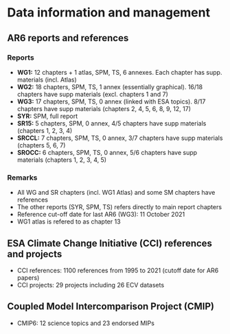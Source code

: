 # Data information and management

## AR6 reports and references

### Reports
- **WG1:** 12 chapters + 1 atlas, SPM, TS, 6 annexes. Each chapter has supp. materials (incl. Atlas)
- **WG2:** 18 chapters, SPM, TS, 1 annex (essentially graphical). 16/18 chapters have supp materials (excl. chapters 1 and 7)
- **WG3:** 17 chapters, SPM, TS, 0 annex (linked with ESA topics). 8/17 chapters have supp materials (chapters 2, 4, 5, 6, 8, 9, 12, 17)
- **SYR:** SPM, full report
- **SR15:** 5 chapters, SPM, 0 annex, 4/5 chapters have supp materials (chapters 1, 2, 3, 4)
- **SRCCL:** 7 chapters, SPM, TS, 0 annex, 3/7 chapters have supp materials (chapters 5, 6, 7)
- **SROCC:** 6 chapters, SPM, TS, 0 annex, 5/6 chapters have supp materials (chapters 1, 2, 3, 4, 5)

### Remarks
- All WG and SR chapters (incl. WG1 Atlas) and some SM chapters have references
- The other reports (SYR, SPM, TS) refers directly to main report chapters
- Reference cut-off date for last AR6 (WG3): 11 October 2021
- WG1 atlas is refered to as chapter 13

## ESA Climate Change Initiative (CCI) references and projects

- CCI references: 1100 references from 1995 to 2021 (cutoff date for AR6 papers)
- CCI projects: 29 projects including 26 ECV datasets

## Coupled Model Intercomparison Project (CMIP)

- CMIP6: 12 science topics and 23 endorsed MIPs
